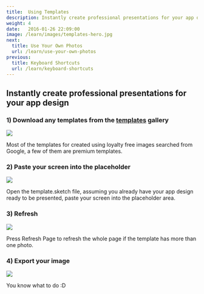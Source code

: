 ```yaml
---
title:  Using Templates
description: Instantly create professional presentations for your app design
weight: 4
date:   2016-01-26 22:09:00
image: /learn/images/templates-hero.jpg
next:
  title: Use Your Own Photos
  url: /learn/use-your-own-photos
previous: 
  title: Keyboard Shortcuts
  url: /learn/keyboard-shortcuts
---
```


## Instantly create professional presentations for your app design


### 1) Download any templates from the [templates](/templates) gallery

![](../images/templates-download.png)

Most of the templates for created using loyalty free images searched from Google, a few of them are premium templates.


### 2) Paste your screen into the placeholder

![](../images/templates-placeholder.png)

Open the template.sketch file, assuming you already have your app design ready to be presented, paste your screen into the placeholder area.


### 3) Refresh

![](../images/templates-refresh.png)

Press Refresh Page to refresh the whole page if the template has more than one  photo.


### 4) Export your image

![](../images/templates-export.png)

You know what to do :D

